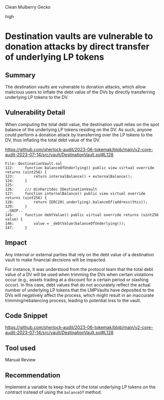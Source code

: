 Clean Mulberry Gecko

high

# Destination vaults are vulnerable to donation attacks by direct transfer of underlying LP tokens
## Summary

The destination vaults are vulnerable to donation attacks, which allow malicious users to inflate the debt value of the DVs by directly transferring underlying LP tokens to the DV.

## Vulnerability Detail

When computing the total debt value, the destination vault relies on the spot balance of the underlying LP tokens residing on the DV. As such, anyone could perform a donation attack by transferring over the LP tokens to the DV, thus inflating the total debt value of the DV.

https://github.com/sherlock-audit/2023-06-tokemak/blob/main/v2-core-audit-2023-07-14/src/vault/DestinationVault.sol#L128

```solidity
File: DestinationVault.sol
122:     function balanceOfUnderlying() public view virtual override returns (uint256) {
123:         return internalBalance() + externalBalance();
124:     }
125: 
126:     /// @inheritdoc IDestinationVault
127:     function internalBalance() public view virtual override returns (uint256) {
128:         return IERC20(_underlying).balanceOf(address(this));
129:     }
..SNIP..
145:     function debtValue() public virtual override returns (uint256 value) {
146:         value = _debtValue(balanceOfUnderlying());
147:     }
```

## Impact

Any internal or external parties that rely on the debt value of a destination vault to make financial decisions will be impacted. 

For instance, it was understood from the protocol team that the total debt value of a DV will be used when trimming the DVs when certain violations occur (e.g., assets trading at a discount for a certain period or slashing occur). In this case, debt values that do not accurately reflect the actual number of underlying LP tokens that the LMPVaults have deposited to the DVs will negatively affect the process, which might result in an inaccurate trimming/rebalancing process, leading to potential loss to the vault.

## Code Snippet

https://github.com/sherlock-audit/2023-06-tokemak/blob/main/v2-core-audit-2023-07-14/src/vault/DestinationVault.sol#L128

## Tool used

Manual Review

## Recommendation

Implement a variable to keep track of the total underlying LP tokens on the contract instead of using the `balanceOf` method.